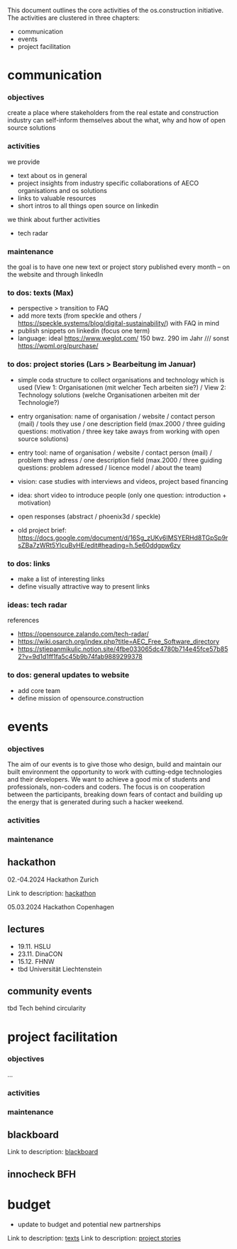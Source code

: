 This document outlines the core activities of the os.construction initiative.
The activities are clustered in three chapters:
- communication
- events
- project facilitation


# communication

### objectives
create a place where stakeholders from the real estate and construction industry can self-inform themselves about the what, why and how of open source solutions

### activities
we provide 
- text about os in general
- project insights from industry specific collaborations of AECO organisations and os solutions
- links to valuable resources
- short intros to all things open source on linkedin

we think about further activities
- tech radar

### maintenance
the goal is to have one new text or project story published every month – on the website and through linkedIn



### to dos: texts (Max)
- perspective > transition to FAQ
- add more texts (from speckle and others / https://speckle.systems/blog/digital-sustainability/) with FAQ in mind
- publish snippets on linkedin (focus one term)
- language: ideal https://www.weglot.com/ 150 bwz. 290 im Jahr /// sonst https://wpml.org/purchase/



### to dos: project stories (Lars > Bearbeitung im Januar)
- simple coda structure to collect organisations and technology which is used (View 1: Organisationen (mit welcher Tech arbeiten sie?) / View 2: Technology solutions (welche Organisationen arbeiten mit der Technologie?)
- entry organisation: name of organisation / website / contact person (mail) / tools they use / one description field (max.2000 / three guiding questions: motivation / three key take aways from working with open source solutions)
- entry tool: name of organisation / website / contact person (mail) / problem they adress / one description field (max.2000 / three guiding questions: problem adressed / licence model / about the team)

- vision: case studies with interviews and videos, project based financing
- idea: short video to introduce people (only one question: introduction + motivation)
- open responses (abstract / phoenix3d / speckle)
- old project brief: https://docs.google.com/document/d/16Sg_zUKv6IMSYERHd8TGpSp9rsZBa7zWRt5YlcuByHE/edit#heading=h.5e60ddgpw6zy
  

### to dos: links
- make a list of interesting links
- define visually attractive way to present links


### ideas: tech radar
references
- https://opensource.zalando.com/tech-radar/
- https://wiki.osarch.org/index.php?title=AEC_Free_Software_directory
- https://stjepanmikulic.notion.site/4fbe033065dc4780b714e45fce57b852?v=9d1d1ff1fa5c45b9b74fab9889299378


### to dos: general updates to website
- add core team
- define mission of opensource.construction 



# events
### objectives
The aim of our events is to give those who design, build and maintain our built environment the opportunity to work with cutting-edge technologies and their developers. We want to achieve a good mix of students and professionals, non-coders and coders. The focus is on cooperation between the participants, breaking down fears of contact and building up the energy that is generated during such a hacker weekend.
### activities

### maintenance

## hackathon

02.-04.2024 Hackathon Zurich 

Link to description: [hackathon](descriptions/hackathon.md)

05.03.2024 Hackathon Copenhagen

## lectures
- 19.11. HSLU
- 23.11. DinaCON
- 15.12. FHNW
- tbd Universität Liechtenstein

## community events
tbd Tech behind circularity



# project facilitation
### objectives
...
### activities

### maintenance

## blackboard
Link to description: [blackboard](descriptions/blackboard.md)

## innocheck BFH

# budget

- update to budget and potential new partnerships

Link to description: [texts](descriptions/texts.md)
Link to description: [project stories](descriptions/project-stories.md)

